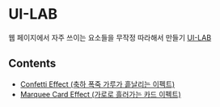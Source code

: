 # UI-LAB

웹 페이지에서 자주 쓰이는 요소들을 무작정 따라해서 만들기 [UI-LAB](https://n2ptune.github.io/ui-lab)

## Contents

- [Confetti Effect (축하 폭죽 가루가 흩날리는 이펙트)](https://n2ptune.github.io/ui-lab/confetti-effect)
- [Marquee Card Effect (가로로 흘러가는 카드 이펙트)](https://n2ptune.github.io/ui-lab/marquee-horizontal-lists)
